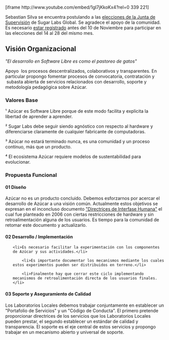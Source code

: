 <html><body><br><span class="alignleft size-full wp-image-112">[iframe http://www.youtube.com/embed/1gI7jKkoKx4?rel=0 339 221]</span>

<p>Sebastian Silva se encuentra postulando a las <a href="http://wiki.sugarlabs.org/go/Oversight_Board/2010-2011-candidates">elecciones de la Junta de Supervisión</a> de Sugar Labs Global. Se agradece el apoyo de la comunidad. Es necesario <a href="http://somosazucar.org/2010/11/06/como-participar-de-las-elecciones-de-sugar-labs/">estar registrado</a> antes del 10 de Noviembre para participar en las elecciones del 14 al 28 del mismo mes.</p>

<h2>Visión Organizacional</h2>

<em>"El desarrollo en Software Libre es como el pastoreo de gatos"</em>

<p>Apoyo  los procesos descentralizados, colaborativos y transparentes. En particular propongo fomentar procesos de convocatoria, contratación y  subasta abierta de servicios relacionados con desarrollo, soporte y metodología pedagógica sobre Azúcar.</p>

<h3>Valores Base</h3>

<p>¹ Azúcar es Software Libre porque de este modo facilita y explicita la libertad de aprender a aprender.</p>

<p>² Sugar Labs debe seguir siendo agnóstico con respecto al hardware y diferenciarse claramente de cualquier fabricante de computadoras.</p>

<p>³ Azúcar no estará terminado nunca, es una comunidad y un proceso contínuo, más que un producto.</p>

<p>⁴ El ecosistema Azúcar requiere modelos de sustentabilidad para evolucionar.</p>

<h3>Propuesta Funcional</h3>

<h4>01 Diseño</h4>

<p>Azúcar no es un producto concluido. Debemos esforzarnos por acercar el desarrollo de Azúcar a una visión común. Actualmente estos objetivos se expresan en el inconcluso documento <a href="http://wiki.sugarlabs.org/go/Human_Interface_Guidelines">"Directrices de Interfase Humana"</a> el cual fue planteado en 2006 con ciertas restricciones de hardware y sin retroalimentación alguna de los usuarios. Es tiempo para la comunidad de retomar este documento y actualizarlo.</p>

<h4>02 Desarrollo / Implementación</h4>

<ul>

	<li>Es necesario facilitar la experimentación con los componentes de Azúcar y sus actividades.</li>

        <li>Es importante documentar los mecanismos mediante los cuales estos experimentos pueden ser distribuidos en terreno.</li>

        <li>Finalmente hay que cerrar este ciclo implementando mecanismos de retroalimentación directa de los usuarios finales.</li>

</ul>

<h4>03 Soporte y Aseguramiento de Calidad</h4>

<p>Los Laboratorios Locales debemos trabajar conjuntamente en establecer un "Portafolio de Servicios" y un "Código de Conducta". El primero pretende proporcionar directrices de los servicios que los Laboratorios Locales pueden prestar, el segundo establecer un estándar de calidad y transparencia. El soporte es el eje central de estos servicios y propongo trabajar en un mecanismo abierto y universal de soporte.</p></body></html>